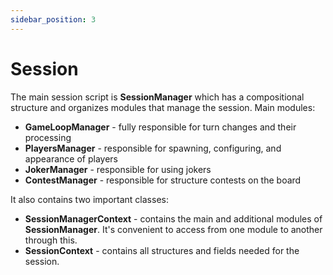 ```yaml
---
sidebar_position: 3
---
```


# Session

The main session script is **SessionManager** which has a compositional structure and organizes modules that manage the session.
Main modules:
- **GameLoopManager** - fully responsible for turn changes and their processing
- **PlayersManager** - responsible for spawning, configuring, and appearance of players
- **JokerManager** - responsible for using jokers
- **ContestManager** - responsible for structure contests on the board

It also contains two important classes:
- **SessionManagerContext** - contains the main and additional modules of **SessionManager**. It's convenient to access from one module to another through this.
- **SessionContext** - contains all structures and fields needed for the session. 